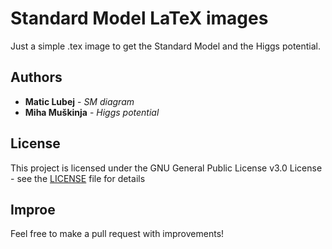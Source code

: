 # Standard Model LaTeX images

Just a simple .tex image to get the Standard Model and the Higgs potential.

## Authors

* **Matic Lubej** - *SM diagram*
* **Miha Muškinja** - *Higgs potential*

## License

This project is licensed under the GNU General Public License v3.0 License - see the [LICENSE](LICENSE) file for details

## Improe

Feel free to make a pull request with improvements!
